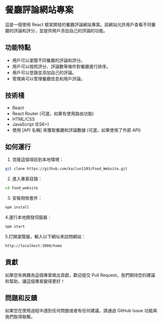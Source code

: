 # 餐廳評論網站專案

這是一個使用 React 框架開發的餐廳評論網站專案。該網站允許用戶查看不同餐廳的評論和評分，並提供用戶添加自己的評論的功能。

## 功能特點

- 用戶可以瀏覽不同餐廳的評論和評分。
- 用戶可以按照評分、評論數等條件對餐廳進行排序。
- 用戶可以登錄並添加自己的評論。
- 管理員可以管理餐廳信息和用戶評論。

## 技術棧

- React
- React Router (可選，如果有使用路由功能)
- HTML/CSS
- JavaScript (ES6+)
- 使用 [API 名稱] 來獲取餐廳和評論數據 (可選，如果使用了外部 API)

## 如何運行

1. 克隆這個項目到本地環境：

```bash
git clone https://github.com/kailun1103/Food_Website.git
```

2. 進入專案目錄：

```bash
cd food_website
```

3. 安裝相依套件：

```bash
npm install
```

4.運行本地開發伺服器：

```bash
npm start
```

5.打開瀏覽器，輸入以下網址來訪問網站：

```bash
http://localhost:3000/home
```

## 貢獻

如果您有興趣為這個專案做出貢獻，歡迎提交 Pull Request。我們期待您的建議和幫助，讓這個專案變得更好！


## 問題和反饋

如果您在使用過程中遇到任何問題或者有任何建議，請通過 GitHub Issue 功能與我們取得聯繫。

